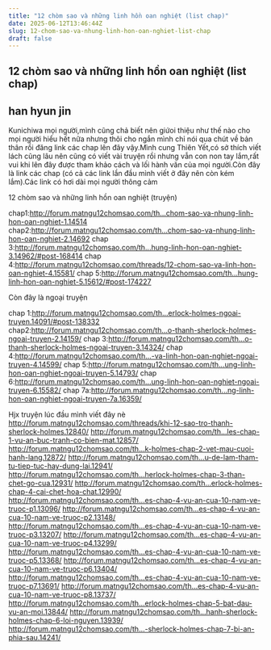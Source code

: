 ```yaml
---
title: "12 chòm sao và những linh hồn oan nghiệt (list chap)"
date: 2025-06-12T13:46:44Z
slug: 12-chom-sao-va-nhung-linh-hon-oan-nghiet-list-chap
draft: false
---
```


## 12 chòm sao và những linh hồn oan nghiệt (list chap)

## han hyun jin

Kunichiwa mọi người,mình cũng chả biết nên giứoi thiệu như thế nào cho mọi người hiểu hết nữa nhưng thôi cho ngắn mình chỉ nói qua chút về bản thân rồi đăng link các chap lên đây vậy.Mình cung Thiên Yết,có sở thích viết lách cũng lâu nên cũng có viết vài truyện rồi nhưng vẫn con non tay lắm,rất vui khi lên đây được tham khảo cách và lối hành văn của mọi người.Còn đây là link các chap (có cả các link lần đầu mình viết ở đây nên còn kém lắm).Các link có hơi dài mọi người thông cảm
 
12 chòm sao và những linh hồn oan nghiệt (truyện)
 
chap1:http://forum.matngu12chomsao.com/th...chom-sao-va-nhung-linh-hon-oan-nghiet-1.14514
chap2:http://forum.matngu12chomsao.com/th...chom-sao-va-nhung-linh-hon-oan-nghiet-2.14692
chap 3:http://forum.matngu12chomsao.com/th...hung-linh-hon-oan-nghiet-3.14962/#post-168414
chap 4:http://forum.matngu12chomsao.com/threads/12-chom-sao-va-linh-hon-oan-nghiet-4.15581/
chap 5:http://forum.matngu12chomsao.com/th...hung-linh-hon-oan-nghiet-5.15612/#post-174227
 
Còn đây là ngoại truyện
 
chap 1:http://forum.matngu12chomsao.com/th...erlock-holmes-ngoai-truyen.14091/#post-138332
chap2:http://forum.matngu12chomsao.com/th...o-thanh-sherlock-holmes-ngoai-truyen-2.14159/
chap 3:http://forum.matngu12chomsao.com/th...o-thanh-sherlock-holmes-ngoai-truyen-3.14324/
chap 4:http://forum.matngu12chomsao.com/th...-va-linh-hon-oan-nghiet-ngoai-truyen-4.14599/
chap 5:http://forum.matngu12chomsao.com/th...ung-linh-hon-oan-nghiet-ngoai-truyen-5.14793/
chap 6:http://forum.matngu12chomsao.com/th...ung-linh-hon-oan-nghiet-ngoai-truyen-6.15582/
chap 7a:http://forum.matngu12chomsao.com/th...ng-linh-hon-oan-nghiet-ngoai-truyen-7a.16359/
 
Hjx truyện lúc đầu mình viết đây nè
http://forum.matngu12chomsao.com/threads/khi-12-sao-tro-thanh-sherlock-holmes.12840/
http://forum.matngu12chomsao.com/th...les-chap-1-vu-an-buc-tranh-co-bien-mat.12857/
http://forum.matngu12chomsao.com/th...k-holmes-chap-2-vet-mau-cuoi-hanh-lang.12872/
http://forum.matngu12chomsao.com/th...u-de-lam-tham-tu-tiep-tuc-hay-dung-lai.12941/
http://forum.matngu12chomsao.com/th...herlock-holmes-chap-3-than-chet-go-cua.12931/
http://forum.matngu12chomsao.com/th...erlock-holmes-chap-4-cai-chet-hoa-chat.12990/
http://forum.matngu12chomsao.com/th...es-chap-4-vu-an-cua-10-nam-ve-truoc-p1.13096/
http://forum.matngu12chomsao.com/th...es-chap-4-vu-an-cua-10-nam-ve-truoc-p2.13148/
http://forum.matngu12chomsao.com/th...es-chap-4-vu-an-cua-10-nam-ve-truoc-p3.13207/
http://forum.matngu12chomsao.com/th...es-chap-4-vu-an-cua-10-nam-ve-truoc-p4.13299/
http://forum.matngu12chomsao.com/th...es-chap-4-vu-an-cua-10-nam-ve-truoc-p5.13368/
http://forum.matngu12chomsao.com/th...es-chap-4-vu-an-cua-10-nam-ve-truoc-p6.13404/
http://forum.matngu12chomsao.com/th...es-chap-4-vu-an-cua-10-nam-ve-truoc-p7.13691/
http://forum.matngu12chomsao.com/th...es-chap-4-vu-an-cua-10-nam-ve-truoc-p8.13737/
http://forum.matngu12chomsao.com/th...erlock-holmes-chap-5-bat-dau-vu-an-moi.13844/
http://forum.matngu12chomsao.com/th...hanh-sherlock-holmes-chap-6-loi-nguyen.13939/
http://forum.matngu12chomsao.com/th...-sherlock-holmes-chap-7-bi-an-phia-sau.14241/